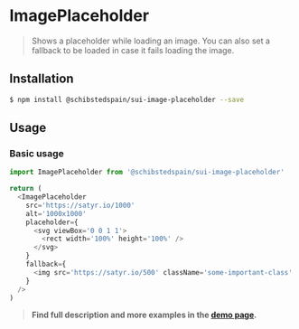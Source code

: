 # ImagePlaceholder

> Shows a placeholder while loading an image. You can also set a fallback to be loaded in case it fails loading the image.

## Installation

```sh
$ npm install @schibstedspain/sui-image-placeholder --save
```

## Usage

### Basic usage
```js
import ImagePlaceholder from '@schibstedspain/sui-image-placeholder'

return (
  <ImagePlaceholder
    src='https://satyr.io/1000'
    alt='1000x1000'
    placeholder={
      <svg viewBox='0 0 1 1'>
        <rect width='100%' height='100%' />
      </svg>
    }
    fallback={
      <img src='https://satyr.io/500' className='some-important-class' alt='500x500' />
    }
  />
)
```


> **Find full description and more examples in the [demo page](https://sui-components.now.sh/workbench/image/placeholder/demo).**
